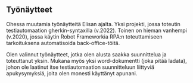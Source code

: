 ## Työnäytteet

Ohessa muutamia työnäytteitä Elisan ajalta. Yksi projekti, jossa toteutin testiautomaation gherkin-syntaxilla (v.2022). Toinen on hieman vanhempi (v.2020), jossa
käytin Robot Frameworkia RPA:n toteuttamiseen tarkoituksena automatisoida back-office-töitä.

Olen valinnut työnäytteet, jotka olen alusta saakka suunnittelua ja toteuttanut yksin. Mukana myös yksi word-dokumentti (joka pitää ladata), 
johon ole laatinut itse testiautomaation suunnitteluun liittyviä apukysymyksiä, joita olen monesti käyttänyt apunani. 
